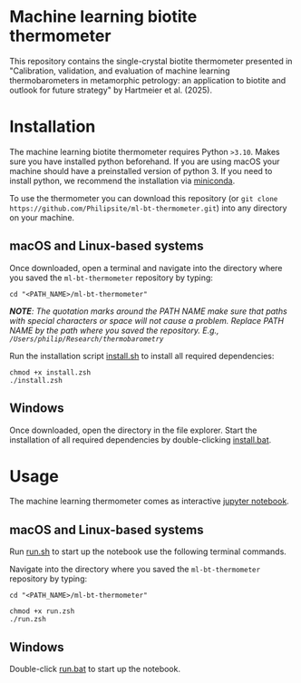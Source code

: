 # Machine learning biotite thermometer
This repository contains the single-crystal biotite thermometer presented in "Calibration, validation, and evaluation of machine learning thermobarometers in metamorphic petrology: an application to biotite and outlook for future strategy" by Hartmeier et al. (2025).

# Installation
The machine learning biotite thermometer requires Python `>3.10`. Makes sure you have installed python beforehand. If you are using macOS your machine should have a preinstalled version of python 3. If you need to install python, we recommend the installation via [miniconda](https://www.anaconda.com/docs/getting-started/miniconda/main).

To use the thermometer you can download this repository (or ```git clone https://github.com/Philipsite/ml-bt-thermometer.git```) into any directory on your machine.

## macOS and Linux-based systems
Once downloaded, open a terminal and navigate into the directory where you saved the `ml-bt-thermometer` repository by typing:
```
cd "<PATH_NAME>/ml-bt-thermometer"
```
***NOTE**: The quotation marks around the PATH NAME make sure that paths with special characters or space will not cause a problem. Replace PATH NAME by the path where you saved the repository. E.g., `/Users/philip/Research/thermobarometry`*

Run the installation script [install.sh](install.zsh) to install all required dependencies:
```
chmod +x install.zsh
./install.zsh
```

## Windows
Once downloaded, open the directory in the file explorer. Start the installation of all required dependencies by double-clicking [install.bat](install.bat).

# Usage

The machine learning thermometer comes as interactive [jupyter notebook](ml_bt_thermometer.ipynb).

## macOS and Linux-based systems
Run [run.sh](run.zsh) to start up the notebook use the following terminal commands.

Navigate into the directory where you saved the `ml-bt-thermometer` repository by typing:
```
cd "<PATH_NAME>/ml-bt-thermometer"
```

```
chmod +x run.zsh
./run.zsh
```

## Windows
Double-click [run.bat](run.bat) to start up the notebook.
